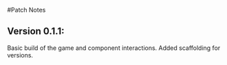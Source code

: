 #Patch Notes

## Version 0.1.1:
Basic build of the game and component interactions. Added scaffolding for versions.
